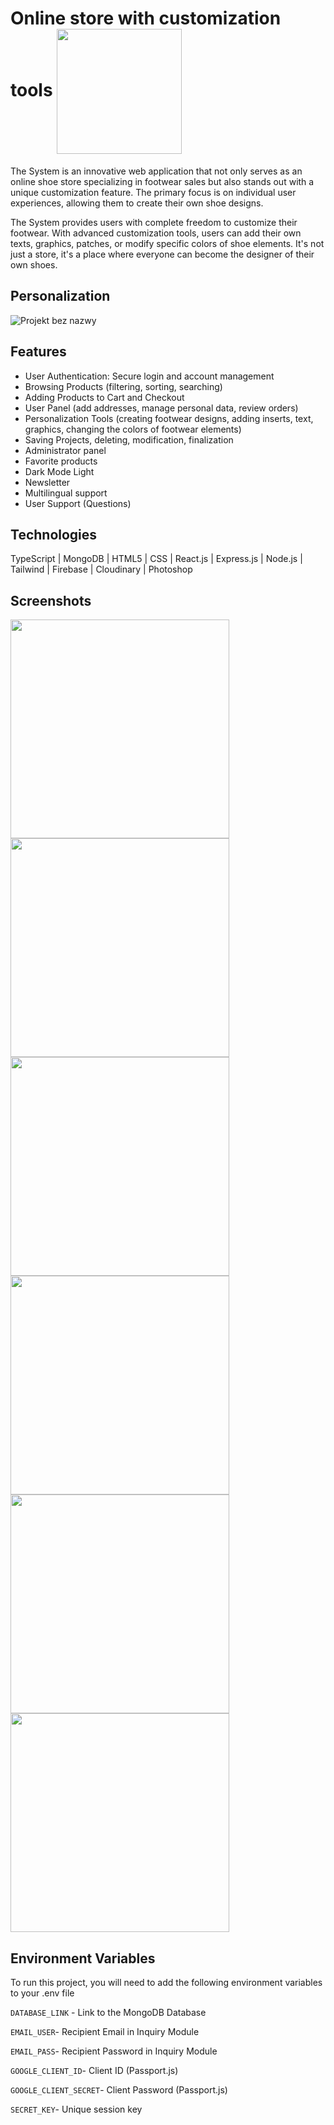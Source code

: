 # Online store with customization tools <img src="https://github.com/mateuszzientek/product-customization-store/blob/master/logo.png" width="200" align="center"/>

The System is an innovative web application that not only serves as an online shoe store specializing in footwear sales but also stands out with a unique customization feature. The primary focus is on individual user experiences, allowing them to create their own shoe designs.

The System provides users with complete freedom to customize their footwear. With advanced customization tools, users can add their own texts, graphics, patches, or modify specific colors of shoe elements. It's not just a store, it's a place where everyone can become the designer of their own shoes.


## Personalization 
![Projekt bez nazwy](https://github.com/mateuszzientek/product-customization-store/assets/101110887/ef83a751-54e6-45b5-b513-7f808de54298)

## Features

- User Authentication: Secure login and account management
- Browsing Products (filtering, sorting, searching)
- Adding Products to Cart and Checkout
- User Panel (add addresses, manage personal data, review orders)
- Personalization Tools (creating footwear designs, adding inserts, text, graphics, changing the colors of footwear elements)
- Saving Projects, deleting, modification, finalization
- Administrator panel 
- Favorite products
- Dark Mode Light 
- Newsletter
- Multilingual support
- User Support (Questions)

## Technologies

TypeScript | MongoDB | HTML5 | CSS | React.js | Express.js | Node.js | Tailwind | Firebase | Cloudinary | Photoshop

## Screenshots

<img src="https://github.com/mateuszzientek/product-customization-store/assets/101110887/1536968b-1083-48a7-8912-999eb3d4ec75" width="350" /> <img src="https://github.com/mateuszzientek/product-customization-store/assets/101110887/1f70af46-e705-4e62-8b09-e682b0ca0252" width="350" /> <img src="https://github.com/mateuszzientek/product-customization-store/assets/101110887/cdf8a4c1-5882-49da-b449-614d939319a0" width="350" /> <img src="https://github.com/mateuszzientek/product-customization-store/assets/101110887/8b647b0b-d79d-4725-9e30-ab7b4b67891d" width="350" /> <img src="https://github.com/mateuszzientek/product-customization-store/assets/101110887/a600855e-da39-4b6f-ab19-a713677a7163" width="350" /> <img src="https://github.com/mateuszzientek/product-customization-store/assets/101110887/ea432cae-519e-4eb5-87b4-100523ff3a1f" width="350" />

## Environment Variables

To run this project, you will need to add the following environment variables to your .env file

`DATABASE_LINK` - Link to the MongoDB Database

`EMAIL_USER`- Recipient Email in Inquiry Module

`EMAIL_PASS`- Recipient Password in Inquiry Module

`GOOGLE_CLIENT_ID`- Client ID (Passport.js)

`GOOGLE_CLIENT_SECRET`- Client Password (Passport.js)

`SECRET_KEY`- Unique session key
